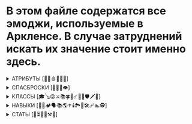 # В этом файле содержатся все эмоджи, используемые в Аркленсе. В случае затруднений искать их значение стоит именно здесь.

<details>
  <summary>АТРИБУТЫ [💪🏃🩸🧠🦉👄]</summary>
  
  + 💪 Сила  
  + 🏃 Ловкость  
  + 🩸 Выносливость  
  + 🧠 Интеллект  
  + 🦉 Мудрость  
  + 👄 Харизма  
</details>

<details>
  <summary>СПАСБРОСКИ [🐂🐭🔬👁️]</summary>
  
  + 🐂 Стойкость  
  + 🐭 Реакция  
  + ♾️ Воля  
  + 🔬 Концентрация  
  + 👁️ Внимание  
</details>

<details>
  <summary>КЛАССЫ [🎓🪕😡⚔️📚🍀📜☄️👹🧘🛡️🗡️🦅]</summary>
  
  + 🎓 Алхимик  
  + 🪕 Бард  
  + 😡 Варвар  
  + ⚔️ Воин  
  + 📚 Волшебник  
  + 🍀 Друид  
  + 📜 Жрец  
  + ☄️ Кинетик  
  + 👹 Колдун  
  + 🧘 Монах
  + 🛡️ Паладин  
  + 🗡️ Плут  
  + 🦅 Рейнджер  
</details>
  
<details>
  <summary>НАВЫКИ [🤸🏇🏕️🗣️📚🌎✝️🕯️🏞️🧗🛠️🩹🏊🕵️]</summary>
  
  + 🤸 Акробатика  
  + 🏇 Верховая езда  
  + 🏕️ Выживание  
  + 🗣️ Переговоры  
  + 📚 Зн. Магии  
  + 🌎 Зн. Мира  
  + ✝️ Зн. Религии  
  + 🕯️ Зн. Подземелий  
  + 🏞️ Зн. Природы  
  + 🧗 Лазание  
  + 🛠️ Механика  
  + 🩹 Медицина  
  + 🏊 Плавание  
  + 🕵️ Скрытность  
</details>

<details>
  <summary>СТАТЫ [🎯⏳🔪🏹⚒️🥾]</summary>
  
  + 🎯 Атака  
  + ⏳ Инициатива  
  + 🔪 Б/Бой  
  + 🏹 Д/Бой  
  + ⚒️ Навыки  
  + 🥾 Скорость  
</details>
